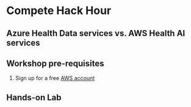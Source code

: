 # Compete Hack Hour 
## Azure Health Data services vs. AWS Health AI services

## Workshop pre-requisites
1. Sign up for a free [AWS account](https://aws.amazon.com/)

## Hands-on Lab

# 
